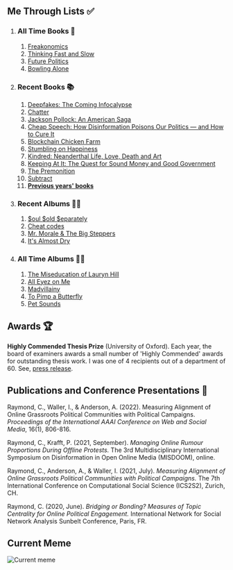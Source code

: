 ## Me Through Lists ✅
1. ### All Time Books 📖
   1. [Freakonomics](https://www.nytimes.com/2005/05/15/books/review/freakonomics-everything-he-always-wanted-to-know.html)
   2. [Thinking Fast and Slow](https://www.nytimes.com/2011/11/27/books/review/thinking-fast-and-slow-by-daniel-kahneman-book-review.html)
   3. [Future Politics](https://www.nytimes.com/2018/12/04/opinion/chatbots-ai-democracy-free-speech.html)
   4. [Bowling Alone](https://www.nytimes.com/2000/05/06/arts/lonely-bowlers-unite-mend-social-fabric-political-scientist-renews-his-alarm.html)
2. ### Recent Books 📚
   1. [Deepfakes: The Coming Infocalypse](https://www.nytimes.com/2021/03/10/technology/ancestor-deepfake-tom-cruise.html)
   2. [Chatter](https://www.newyorker.com/books/page-turner/can-we-control-the-voice-in-our-head)
   3. [Jackson Pollock: An American Saga](https://www.nytimes.com/1990/01/28/books/a-spattered-life.html)
   4. [Cheap Speech: How Disinformation Poisons Our Politics — and How to Cure It](https://www.nytimes.com/2022/06/09/books/books-disinformation-fake-news.html#link-71b93d41)
   5. [Blockchain Chicken Farm](https://www.nytimes.com/2020/10/15/books/review/blockchain-chicken-farm-xiaowei-wang.html)
   6. [Stumbling on Happiness](https://www.nytimes.com/2006/05/07/books/review/07stossell.html)
   7. [Kindred: Neanderthal Life, Love, Death and Art](https://www.npr.org/2020/10/27/927772107/kindred-dismantles-simplistic-views-of-neanderthals)
   8. [Keeping At It: The Quest for Sound Money and Good Government](https://www.washingtonpost.com/outlook/a-former-fed-chiefs-reproaches-of-irresponsible-financial-management/2018/12/07/83001a50-f4d3-11e8-aeea-b85fd44449f5_story.html)
   9. [The Premonition](https://www.nytimes.com/2021/05/03/books/review-premonition-pandemic-michael-lewis.html)
   10. [Subtract](https://www.harvard.com/book/subtract/)
   11. **[Previous years' books](/about/booklist/)**
3. ### Recent Albums 👨‍🎤
   1. [$oul $old $eparately](https://pitchfork.com/reviews/albums/freddie-gibbs-soul-sold-separately/)
   2. [Cheat codes](https://pitchfork.com/reviews/albums/danger-mouse-black-thought-cheat-codes/)
   3. [Mr. Morale & The Big Steppers](https://pitchfork.com/reviews/albums/kendrick-lamar-mr-morale-and-the-big-steppers/)
   4. [It's Almost Dry](https://pitchfork.com/reviews/albums/pusha-t-its-almost-dry/)
4. ### All Time Albums 💃🕺
   1. [The Miseducation of Lauryn Hill](https://pitchfork.com/reviews/albums/22035-the-miseducation-of-lauryn-hill/)
   2. [All Eyez on Me](https://pitchfork.com/reviews/albums/2pac-all-eyez-on-me/)
   3. [Madvillainy](https://pitchfork.com/reviews/albums/5579-madvillainy/)
   4. [To Pimp a Butterfly](https://pitchfork.com/reviews/albums/20390-to-pimp-a-butterfly/)
   5. [Pet Sounds](https://pitchfork.com/reviews/albums/9371-pet-sounds-40th-anniversary/)

## Awards 🏆

**Highly Commended Thesis Prize** (University of Oxford). Each year, the board of examiners awards a small number of 'Highly Commended' awards for outstanding thesis work. I was one of 4 recipients out of a department of 60. See, [press release](https://www.oii.ox.ac.uk/news-events/news/introducing-the-2021-msc-thesis-prize-winners/).

## Publications and Conference Presentations 📝

Raymond, C., Waller, I., & Anderson, A. (2022). Measuring Alignment of Online Grassroots Political Communities with Political Campaigns. *Proceedings of the International AAAI Conference on Web and Social Media*, 16(1), 806-816.

Raymond, C., Krafft, P. (2021, September). *Managing Online Rumour Proportions During Offline Protests.* The 3rd Multidisciplinary International Symposium on Disinformation in Open Online Media (MISDOOM), online.

Raymond, C., Anderson, A., & Waller, I. (2021, July). *Measuring Alignment of Online Grassroots Political Communities with Political Campaigns.* The 7th International Conference on Computational Social Science (ICS2S2), Zurich, CH.

Raymond, C. (2020, June). *Bridging or Bonding? Measures of Topic Centrality for Online Political Engagement.* International Network for Social Network Analysis Sunbelt Conference, Paris, FR.

## Current Meme

![![Current meme](content/about/current-meme.png)](content/about/current-meme.webp)